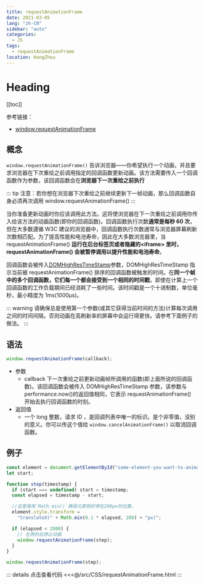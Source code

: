 ```yaml
---
title: requestAnimationFrame
date: 2021-03-05
lang: "zh-CN"
sidebar: "auto"
categories:
  - JS
tags:
  - requestAnimationFrame
location: HangZhou
---
```


# Heading

[[toc]]

参考链接：

- [window.requestAnimationFrame](https://developer.mozilla.org/zh-CN/docs/Web/API/Window/requestAnimationFrame)

## 概念

`window.requestAnimationFrame()` 告诉浏览器——你希望执行一个动画，并且要求浏览器在下次重绘之前调用指定的回调函数更新动画。该方法需要传入一个回调函数作为参数，该回调函数会在**浏览器下一次重绘之前执行**

::: tip
注意：若你想在浏览器下次重绘之前继续更新下一帧动画，那么回调函数自身必须再次调用 window.requestAnimationFrame()
:::

当你准备更新动画时你应该调用此方法。这将使浏览器在下一次重绘之前调用你传入给该方法的动画函数(即你的回调函数)。回调函数执行次数**通常是每秒 60 次**，但在大多数遵循 W3C 建议的浏览器中，回调函数执行次数通常与浏览器屏幕刷新次数相匹配。为了提高性能和电池寿命，因此在大多数浏览器里，当 requestAnimationFrame() **运行在后台标签页或者隐藏的\<iframe\> 里时，requestAnimationFrame() 会被暂停调用以提升性能和电池寿命**。

回调函数会被传入[DOMHighResTimeStamp](https://developer.mozilla.org/zh-CN/docs/Web/API/DOMHighResTimeStamp)参数，DOMHighResTimeStamp 指示当前被 requestAnimationFrame() 排序的回调函数被触发的时间。在**同一个帧中的多个回调函数，它们每一个都会接受到一个相同的时间戳**，即使在计算上一个回调函数的工作负载期间已经消耗了一些时间。该时间戳是一个十进制数，单位毫秒，最小精度为 1ms(1000μs)。

::: warning
请确保总是使用第一个参数(或其它获得当前时间的方法)计算每次调用之间的时间间隔，否则动画在高刷新率的屏幕中会运行得更快。请参考下面例子的做法。
:::

## 语法

```js
window.requestAnimationFrame(callback);
```

- 参数
  - callback 下一次重绘之前更新动画帧所调用的函数(即上面所说的回调函数)。该回调函数会被传入 DOMHighResTimeStamp 参数，该参数与 performance.now()的返回值相同，它表示 requestAnimationFrame() 开始去执行回调函数的时刻。
- 返回值
  - 一个 long 整数，请求 ID ，是回调列表中唯一的标识。是个非零值，没别的意义。你可以传这个值给 `window.cancelAnimationFrame()` 以取消回调函数。
 
## 例子

```js
const element = document.getElementById("some-element-you-want-to-animate");
let start;

function step(timestamp) {
  if (start === undefined) start = timestamp;
  const elapsed = timestamp - start;

  //这里使用`Math.min()`确保元素刚好停在200px的位置。
  element.style.transform =
    "translateX(" + Math.min(0.1 * elapsed, 200) + "px)";

  if (elapsed < 2000) {
    // 在两秒后停止动画
    window.requestAnimationFrame(step);
  }
}

window.requestAnimationFrame(step);
```

::: details 点击查看代码
<<<@/src/CSS/requestAnimationFrame.html
:::